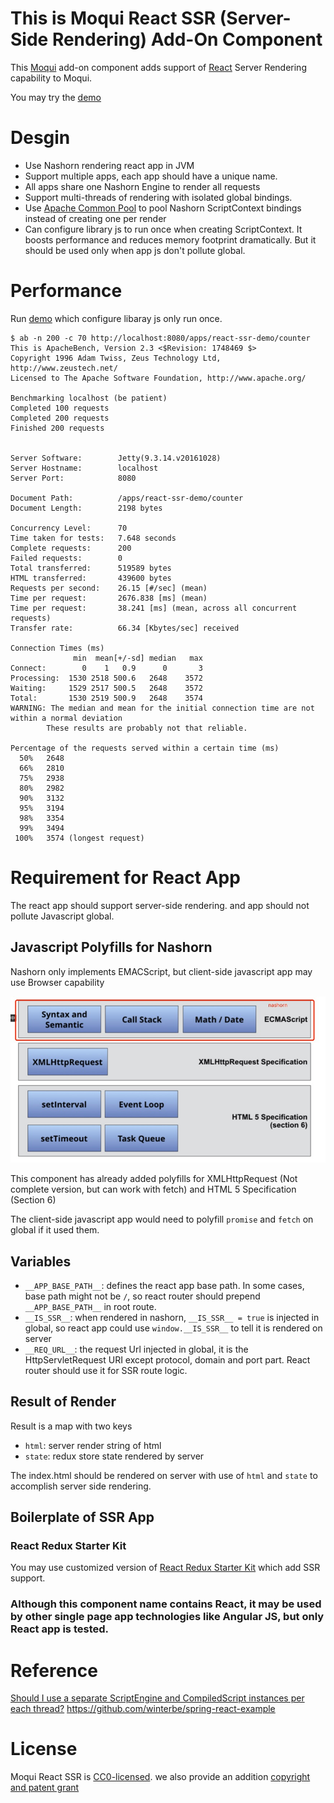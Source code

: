 # This is Moqui React SSR (Server-Side Rendering) Add-On Component 

This [Moqui](https://github.com/moqui/moqui-framework) add-on component adds support of [React](facebook.github.io/react) Server Rendering capability to Moqui. 

You may try the [demo](https://github.com/shendepu/moqui-react-ssr-demo)

# Desgin 

- Use Nashorn rendering react app in JVM
- Support multiple apps, each app should have a unique name. 
- All apps share one Nashorn Engine to render all requests
- Support multi-threads of rendering with isolated global bindings. 
- Use [Apache Common Pool](https://commons.apache.org/proper/commons-pool/) to pool Nashorn ScriptContext bindings instead of creating one per render
- Can configure library js to run once when creating ScriptContext. It boosts performance and reduces memory footprint dramatically. But it should be used only when app js don't pollute global.

# Performance 

Run [demo](https://github.com/shendepu/moqui-react-ssr-demo) which configure libaray js only run once.

```
$ ab -n 200 -c 70 http://localhost:8080/apps/react-ssr-demo/counter
This is ApacheBench, Version 2.3 <$Revision: 1748469 $>
Copyright 1996 Adam Twiss, Zeus Technology Ltd, http://www.zeustech.net/
Licensed to The Apache Software Foundation, http://www.apache.org/

Benchmarking localhost (be patient)
Completed 100 requests
Completed 200 requests
Finished 200 requests


Server Software:        Jetty(9.3.14.v20161028)
Server Hostname:        localhost
Server Port:            8080

Document Path:          /apps/react-ssr-demo/counter
Document Length:        2198 bytes

Concurrency Level:      70
Time taken for tests:   7.648 seconds
Complete requests:      200
Failed requests:        0
Total transferred:      519589 bytes
HTML transferred:       439600 bytes
Requests per second:    26.15 [#/sec] (mean)
Time per request:       2676.838 [ms] (mean)
Time per request:       38.241 [ms] (mean, across all concurrent requests)
Transfer rate:          66.34 [Kbytes/sec] received

Connection Times (ms)
              min  mean[+/-sd] median   max
Connect:        0    1   0.9      0       3
Processing:  1530 2518 500.6   2648    3572
Waiting:     1529 2517 500.5   2648    3572
Total:       1530 2519 500.9   2648    3574
WARNING: The median and mean for the initial connection time are not within a normal deviation
        These results are probably not that reliable.

Percentage of the requests served within a certain time (ms)
  50%   2648
  66%   2810
  75%   2938
  80%   2982
  90%   3132
  95%   3194
  98%   3354
  99%   3494
 100%   3574 (longest request)

```

# Requirement for React App

The react app should support server-side rendering. and app should not pollute Javascript global.

## Javascript Polyfills for Nashorn

Nashorn only implements EMACScript, but client-side javascript app may use Browser capability 

![Nashorn](nashorn.png)

This component has already added polyfills for XMLHttpRequest (Not complete version, but can work with fetch) and HTML 5 Specification (Section 6)

The client-side javascript app would need to polyfill `promise` and `fetch` on global if it used them. 
 
## Variables 

- `__APP_BASE_PATH__`: defines the react app base path. In some cases, base path might not be `/`, so react router should prepend `__APP_BASE_PATH__` in root route.
- `__IS_SSR__`: when rendered in nashorn, `__IS_SSR__ = true` is injected in global, so react app could use `window.__IS_SSR__` to tell it is rendered on server
- `__REQ_URL__`: the request Url injected in global, it is the HttpServletRequest URI except protocol, domain and port part. React router should use it for SSR route logic.      

## Result of Render
Result is a map with two keys 

- `html`: server render string of html 
- `state`: redux store state rendered by server

The index.html should be rendered on server with use of `html` and `state` to accomplish server side rendering.

## Boilerplate of SSR App  

### React Redux Starter Kit
You may use customized version of [React Redux Starter Kit](https://github.com/shendepu/react-redux-starter-kit/tree/moqui-react-ssr) which add SSR support.
 
### Although this component name contains React, it may be used by other single page app technologies like Angular JS, but only React app is tested.    

# Reference 

[Should I use a separate ScriptEngine and CompiledScript instances per each thread?](http://stackoverflow.com/a/30159424)
https://github.com/winterbe/spring-react-example 

# License

Moqui React SSR is [CC0-licensed](./LICENSE.md). we also provide an addition [copyright and patent grant](./AUTHORS) 